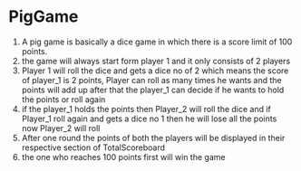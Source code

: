# PigGame
1) A pig game is basically a dice game in which there is a score limit of 100  points.
2) the game will always start form player 1 and it only consists of 2 players
3) Player 1 will roll the dice and gets a dice no of 2 which means the score of player_1 is 2 points, Player can roll as many times he wants and the points will add up after that the player_1 can decide if he wants to hold the points or roll again 
4) if the player_1 holds the points then Player_2 will roll the dice and if Player_1 roll again and gets a dice no 1 then he will lose all the points now Player_2 will roll
5) After one round the points of both the players will be displayed in their respective section of TotalScoreboard
6) the one who reaches 100 points first will win the game

